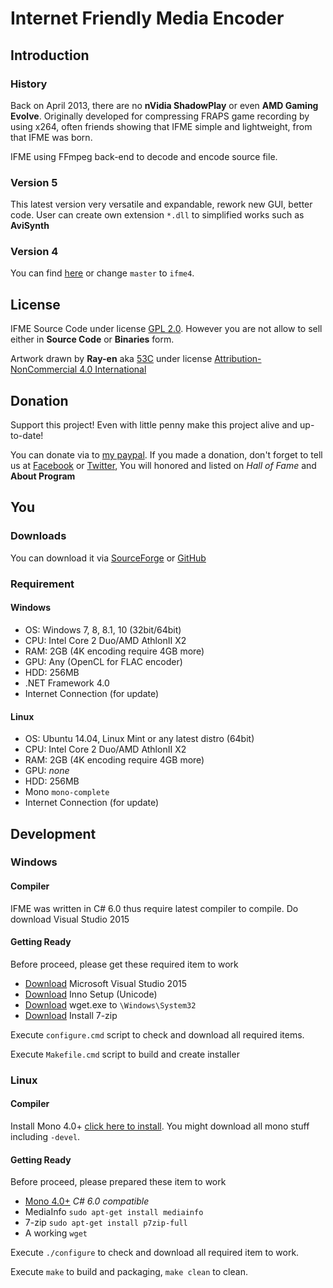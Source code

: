 # Internet Friendly Media Encoder
## Introduction
### History
Back on April 2013, there are no **nVidia ShadowPlay** or even **AMD Gaming Evolve**. Originally developed for compressing FRAPS game recording by using x264, often friends showing that IFME simple and lightweight, from that IFME was born.

IFME using FFmpeg back-end to decode and encode source file.

### Version 5
This latest version very versatile and expandable, rework new GUI, better code. User can create own extension `*.dll` to simplified works such as **AviSynth**

### Version 4
You can find [here](https://github.com/Anime4000/IFME/tree/ifme4) or change `master` to `ifme4`.

## License
IFME Source Code under license [GPL 2.0](http://choosealicense.com/licenses/gpl-2.0/). However you are not allow to sell either in **Source Code** or **Binaries** form.

Artwork drawn by **Ray-en** aka [53C](http://53c.deviantart.com/) under license [Attribution-NonCommercial 4.0 International](http://creativecommons.org/licenses/by-nc/4.0/)

## Donation
Support this project! Even with little penny make this project alive and up-to-date!

You can donate via to [my paypal](https://www.paypal.com/cgi-bin/webscr?cmd=_s-xclick&hosted_button_id=4CKYN7X3DGA7U). If you made a donation, don't forget to tell us at [Facebook](https://www.facebook.com/internetfriendlymediaencoder) or  [Twitter](https://twitter.com/Anime4000), You will honored and listed on *Hall of Fame* and **About Program**

## You
### Downloads
You can download it via [SourceForge](https://sourceforge.net/projects/ifme/files/latest/download) or [GitHub](https://github.com/Anime4000/IFME/releases/latest)

### Requirement
#### Windows
* OS: Windows 7, 8, 8.1, 10 (32bit/64bit)
* CPU: Intel Core 2 Duo/AMD AthlonII X2
* RAM: 2GB (4K encoding require 4GB more)
* GPU: Any (OpenCL for FLAC encoder)
* HDD: 256MB
* .NET Framework 4.0
* Internet Connection (for update)

#### Linux
* OS: Ubuntu 14.04, Linux Mint or any latest distro (64bit)
* CPU: Intel Core 2 Duo/AMD AthlonII X2
* RAM: 2GB (4K encoding require 4GB more)
* GPU: *none*
* HDD: 256MB
* Mono `mono-complete`
* Internet Connection (for update)

## Development
### Windows
#### Compiler
IFME was written in C# 6.0 thus require latest compiler to compile. Do download Visual Studio 2015

#### Getting Ready
Before proceed, please get these required item to work

* [Download](https://go.microsoft.com/fwlink/?LinkId=532606&clcid=0x409) Microsoft Visual Studio 2015
* [Download](http://www.jrsoftware.org/isdl.php) Inno Setup (Unicode)
* [Download](http://nebm.ist.utl.pt/~glopes/wget/) wget.exe to `\Windows\System32`
* [Download](http://www.7-zip.org/download.html) Install 7-zip

Execute `configure.cmd` script to check and download all required items.

Execute `Makefile.cmd` script to build and create installer

### Linux
#### Compiler
Install Mono 4.0+ [click here to install](http://www.mono-project.com/download/#download-lin). You might download all mono stuff including `-devel`.

#### Getting Ready
Before proceed, please prepared these item to work

* [Mono 4.0+](http://www.mono-project.com/download/#download-lin) *C# 6.0 compatible*
* MediaInfo `sudo apt-get install mediainfo`
* 7-zip `sudo apt-get install p7zip-full`
* A working `wget`

Execute `./configure` to check and download all required item to work.

Execute `make` to build and packaging, `make clean` to clean.